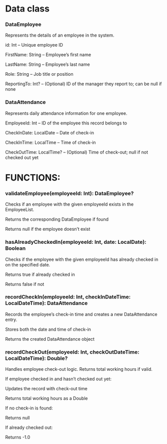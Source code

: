 # Data class
### DataEmployee
Represents the details of an employee in the system.

id: Int – Unique employee ID

FirstName: String – Employee’s first name

LastName: String – Employee’s last name

Role: String – Job title or position

ReportingTo: Int? – (Optional) ID of the manager they report to; can be null if none

 ### DataAttendance
Represents daily attendance information for one employee.

EmployeeId: Int – ID of the employee this record belongs to

CheckInDate: LocalDate – Date of check-in

CheckInTime: LocalTime – Time of check-in

CheckOutTime: LocalTime? – (Optional) Time of check-out; null if not checked out yet

# FUNCTIONS:
### validateEmployee(employeeId: Int): DataEmployee?
Checks if an employee with the given employeeId exists in the EmployeeList.

 Returns the corresponding DataEmployee if found

 Returns null if the employee doesn’t exist

### hasAlreadyCheckedIn(employeeId: Int, date: LocalDate): Boolean
Checks if the employee with the given employeeId has already checked in on the specified date.

Returns true if already checked in

Returns false if not

### recordCheckIn(employeeId: Int, checkInDateTime: LocalDateTime): DataAttendance
Records the employee’s check-in time and creates a new DataAttendance entry.

Stores both the date and time of check-in

Returns the created DataAttendance object

### recordCheckOut(employeeId: Int, checkOutDateTime: LocalDateTime): Double?
Handles employee check-out logic. Returns total working hours if valid.

If employee checked in and hasn’t checked out yet:

Updates the record with check-out time

Returns total working hours as a Double

If no check-in is found:

Returns null

If already checked out:

Returns -1.0
